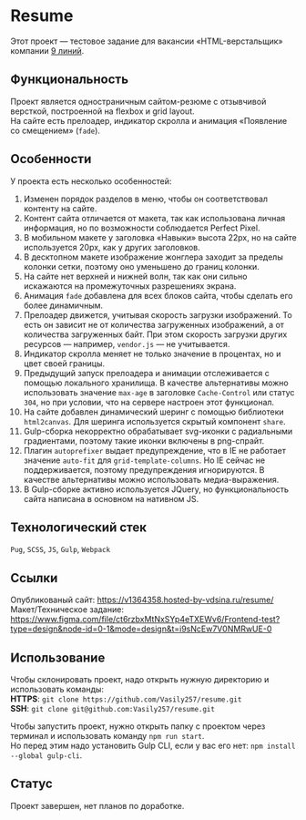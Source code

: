 # Resume
Этот проект — тестовое задание для вакансии «HTML-верстальщик» компании [9 линий](https://ninelines.agency/).

## Функциональность
Проект является одностраничным сайтом-резюме с отзывчивой версткой, построенной на flexbox и grid layout.  
На сайте есть прелоадер, индикатор скролла и анимация «Появление со смещением» (`fade`).  

## Особенности
У проекта есть несколько особенностей:
1. Изменен порядок разделов в меню, чтобы он соответствовал контенту на сайте.
2. Контент сайта отличается от макета, так как использована личная информация, но по возможности соблюдается Perfect Pixel.
3. В мобильном макете у заголовка «Навыки» высота 22px, но на сайте используется 20px, как у других заголовков.
4. В десктопном макете изображение жонглера заходит за пределы колонки сетки, поэтому оно уменьшено до границ колонки.
5. На сайте нет верхней и нижней волн, так как они сильно искажаются на промежуточных разрешениях экрана.
6. Анимация `fade` добавлена для всех блоков сайта, чтобы сделать его более динамичным.
7. Прелоадер движется, учитывая скорость загрузки изображений. То есть он зависит не от количества загруженных изображений,
а от количества загруженных байт. При этом скорость загрузки других ресурсов — например, `vendor.js` — не учитывается.
8. Индикатор скролла меняет не только значение в процентах, но и цвет своей границы.
9. Предыдущий запуск прелоадера и анимации отслеживается с помощью локального хранилища. В качестве альтернативы можно использовать
значение `max-age` в заголовке `Cache-Control` или статус `304`, но при условии, что на сервере настроен этот функционал.
10. На сайте добавлен динамический шеринг с помощью библиотеки `html2canvas`. Для шеринга используется скрытый компонент `share`.
11. Gulp-сборка некорректно обрабатывает svg-иконки с радиальными градиентами, поэтому такие иконки включены в png-спрайт.
12. Плагин `autoprefixer` выдает предупреждение, что в IE не работает значение 	 `auto-fit` для `grid-template-columns`.
Но IE сейчас не поддерживается, поэтому предупреждения игнорируются. В качестве альтернативы можно использовать медиа-выражения.
13. В Gulp-сборке активно используется JQuery, но функциональность сайта написана в основном на нативном JS.

## Технологический стек
`Pug`, `SCSS`, `JS`, `Gulp`, `Webpack`

## Ссылки
Опубликованый сайт: https://v1364358.hosted-by-vdsina.ru/resume/  
Макет/Техническое задание: https://www.figma.com/file/ct6rzbxMtNxSYp4eTXEWv6/Frontend-test?type=design&node-id=0-1&mode=design&t=i9sNcEw7V0NMRwUE-0  

## Использование
Чтобы склонировать проект, надо открыть нужную директорию и использовать команды:  
**HTTPS**: `git clone https://github.com/Vasily257/resume.git`  
**SSH**: `git clone git@github.com:Vasily257/resume.git`  

Чтобы запустить проект, нужно открыть папку с проектом через терминал и использовать команду `npm run start`.  
Но перед этим надо установить Gulp CLI, если у вас его нет: `npm install --global gulp-cli`.  

## Статус
Проект завершен, нет планов по доработке.
